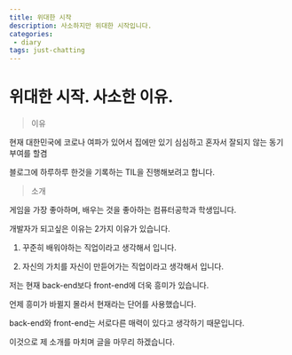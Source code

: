 ```yaml
---
title: 위대한 시작
description: 사소하지만 위대한 시작입니다. 
categories:
 - diary
tags: just-chatting
---
```


# 위대한 시작. 사소한 이유.

> 이유

현재 대한민국에 코로나 여파가 있어서 집에만 있기 심심하고 혼자서 잘되지 않는 동기부여를 할겸

블로그에 하루하루 한것을 기록하는 TIL을 진행해보려고 합니다. 

> 소개

게임을 가장 좋아하며, 배우는 것을 좋아하는 컴퓨터공학과 학생입니다. 

개발자가 되고싶은 이유는 2가지 이유가 있습니다. 

1. 꾸준히 배워야하는 직업이라고 생각해서 입니다. 

2. 자신의 가치를 자신이 만듣어가는 직업이라고 생각해서 입니다.

저는 현재 back-end보다 front-end에 더욱 흥미가 있습니다. 

언제 흥미가 바뀔지 몰라서 현재라는 단어를 사용했습니다. 

back-end와 front-end는 서로다른 매력이 있다고 생각하기 때문입니다.

이것으로 제 소개를 마치며 글을 마무리 하겠습니다.